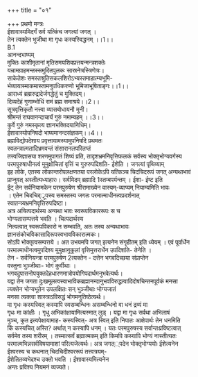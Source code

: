 +++
title = "०१"

+++
प्रथमो मन्त्रः  
ईशावास्यमिदगँ सर्व यत्किंच जगत्यां जगत् ।  
तेन त्यक्तेन भुजीथा मा गृधः कस्यस्विद्धनम् ।।1।।  
B.1  
आनन्दभाष्यम्  
मुक्तिः काशीमृतानां मृतिसमयशिवप्रत्तयन्मन्त्रशक्तेः  
यन्नामग्राहमन्तस्समुदितपुलकः सास्रनेत्रस्त्रिणेत्रः।  
साकेतेशः समस्तश्रुतिसकलशिरोऽभ्यस्तमाहात्म्यभूमि-  
र्भव्यायास्माकमास्तामनुपधिकरुणो भूमिजाभूषिताङ्गः।।1।।  
आराध्यं ब्रह्मरुद्रादेर्जगद्धेतुं च मुक्तिदम्।  
दिव्यदेहं गुणाम्भोधिं रामं ब्रह्म समाश्रये।।2।।  
सूत्रवृत्तिकृतौ नत्त्वा व्यासबोधायनौ मुनी।  
श्रीमन्तं राघवानन्दाचार्यं गुरुं नमाम्यहम् ।।3।।  
कुर्वे गुरुं नमस्कृत्य ज्ञानभक्तिदयानिधिम्।  
ईशावास्योपनिषदो भाष्यमानन्दसंज्ञकम्।।4।।  
ब्रह्मविद्योपदेशाय प्रवृत्तायामस्यामुपनिषदि प्रथमतः  
स्वतन्त्रात्मतादिभ्रमवन्तं संसारानलपरितप्तं  
तत्त्वजिज्ञासया शरणमुपागतं शिष्यं प्रति, तादृशभ्रमनिवृत्तिफलकं सर्वस्य भोक्तृभोग्यवर्गस्य  
परमपुरुषाधीनत्वं मुमुक्षोचितां वृत्तिं च गुरुरुपदिशति- ईशेति । जगत्यां पृथिव्याम्  
इह लोके, एतस्य लोकान्तरोपलक्षणतया परलोकेऽपि यत्किञ्च चिदचिदरूपं जगत् अन्यथाभावं  
प्राप्नुवत् अस्तीत्यध्याहारः। सर्वमिदम् ब्रह्मादि 1स्तम्बपर्यन्तम् । ईशा- ईष्ट इति  
ईट् तेन सर्वनियामकेन परमपुरुषेण श्रीरामाख्येन वास्यम्-व्याप्यम् नियाम्यमिति भावः  
। एतेन चिदचिद््रूपस्य समस्तस्य जगतः परमात्माधीनत्वप्रदर्शनात्  
स्वातन्त्र्यभ्रमनिवृत्तिरुपदिष्टा।  
अत्र अचित्पदार्थस्य अन्यथा भावः स्वरूपविकाररूपः स च  
भोग्यतासम्पत्तये भवति । चित्पदार्थस्य  
नित्यत्वात् स्वरूपविकारो न सम्भवति, अतः तस्य अन्यथाभावः  
ज्ञानसंकोचविकासादिरूपस्वभावविकारात्मकः।  
सोऽपि भोक्तृत्वसम्पत्तये । अत उभयमपि जगत् इत्यनेन संगृहीतम् इति ध्येयम् । एवं पूर्वार्धेन  
परमात्माधीनत्वमुपदिश्य मुमुक्षानुकूलां वृत्तिमुत्तरार्धेन उपदिशति- तेनेति ।  
तेन - सर्वनियन्त्रा परमपुरुषेण 2त्यक्तेन - दत्तेन भगवदिच्छया संप्राप्तेन  
वस्तुना भुञ्जीथाः- भोगं कुर्वीथाः ।  
भगवदुपासनोपयुक्तदेहधारणमात्रोपयोगिपदार्थमनुभवेत्यर्थः।  
यद्वा तेन जगता दुःखमूलत्वस्वाभाविकब्रह्मानन्दानुभवविरुद्धत्वादिदोषचिन्तनपूर्वकं मनसा  
त्यक्तेन भोग्यभूतेन उपलक्षितः सन् भुञ्जीथाः भोग्यजातं  
मनसा त्यक्त्वा शास्त्राऽविरुद्धं भोगमनुतिष्ठेत्यर्थः।  
मा गृधः कस्यस्वित् कस्यापि स्वसम्बन्धिनः असम्बन्धिनो वा धनं द्रव्यं मा  
गृधः मा कांक्षीः । गृधु अभिकांक्षायामित्यस्मात् लुड् । यद्वा मा गृधः सर्वथा अभिलाषं  
मुञ्च, कुत इत्यपेक्षायामाह- कस्यस्वित्- अत्र स्वित् इति निपातः आक्षेपार्थः तेन धनमिति  
किं कस्यचित् अस्ति? अर्थात् न कस्यापि धनम् । यतः परमपुरुषस्य सर्वान्तःप्रविष्टत्वात्  
सर्वमेव तस्य शरीरम् । तस्मात्सर्वं ब्रह्मात्मकम् इति किमपि कस्यापि भोग्यं नास्तीत्यतः  
परमात्मभिन्नसर्वविषयामाशां परित्यजेत्यर्थः। अत्र जगत््पदेन भोक्तृभोग्ययोः ईशेत्यनेन  
ईश्वरस्य च कथनात् चिदचिदीश्वररूपं तत्त्वत्रयम्-  
ईशेतितव्यभेदश्च उक्तो भवति । ईशावास्यमित्यनेन  
अन्तः प्रविश्य नियमनं व्यज्यते।